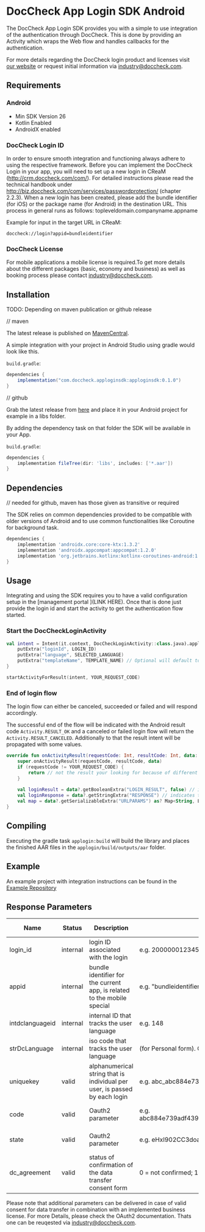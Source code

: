 DocCheck App Login SDK Android 
==============================

The DocCheck App Login SDK provides you with a simple to use integration of the authentication through DocCheck. 
This is done by providing an Activity which wraps the Web flow and handles callbacks for the authentication.

For more details regarding the DocCheck login product and licenses visit [our website](https://biz.doccheck.com/com/services/passwordprotection/) or request initial information via industry@doccheck.com.

## Requirements

### Android

- Min SDK Version 26
- Kotlin Enabled
- AndroidX enabled

### DocCheck Login ID
In order to ensure smooth integration and functioning always adhere to using the respective framework. Before you can implement the DocCheck Login in your app, you will need
to set up a new login in CReaM (http://crm.doccheck.com/com/). For detailed instructions please read the technical handbook under http://biz.doccheck.com/com/services/passwordprotection/ (chapter 2.2.3). When a new login has been created, please add the bundle identifier (for iOS) or the package name (for Android) in the destination URL. This process in general runs as follows: topleveldomain.companyname.appname 

Example for input in the target URL in CReaM: 
```shell
doccheck://login?appid=bundleidentifier
```
### DocCheck License
For mobile applications a mobile license is required.To get more details about the different packages (basic, economy and business) as well as booking process please contact industry@doccheck.com. 

Installation
------------

TODO: Depending on maven publication or github release

// maven

The latest release is published on [MavenCentral](https://mvnrepository.com/artifact/com.doccheck.apploginsdk/apploginsdk).

A simple integration with your project in Android Studio using gradle would look like this.

`build.gradle`:

```groovy
dependencies {
	implementation("com.doccheck.apploginsdk:apploginsdk:0.1.0")
}
```

// github

Grab the latest release from [here](https://github.com/ORGANISATION_PLACEHOLDER/REPOSITORY_PLACEHOLDER/releases) and place it in your Android project for example in a libs folder.

By adding the dependency task on that folder the SDK will be available in your App.

`build.gradle`:

```groovy
dependencies {
	implementation fileTree(dir: 'libs', includes: ['*.aar'])
}
```

Dependencies
------------
// needed for github, maven has those given as transitive or required

The SDK relies on common dependencies provided to be compatible with older versions of Android and to use common functionalities like Coroutine for background task. 

````groovy
dependencies {
    implementation 'androidx.core:core-ktx:1.3.2'
    implementation 'androidx.appcompat:appcompat:1.2.0'
    implementation 'org.jetbrains.kotlinx:kotlinx-coroutines-android:1.4.2'
}
````

Usage
-----

Integrating and using the SDK requires you to have a valid configuration setup in the [management portal ](LINK HERE). Once that is done just provide the login id and start the activity to get the authentication flow started.


### Start the DocCheckLoginActivity

````kotlin
val intent = Intent(it.context, DocCheckLoginActivity::class.java).apply {
    putExtra("loginId", LOGIN_ID)
    putExtra("language", SELECTED_LANGUAGE)
    putExtra("templateName", TEMPLATE_NAME) // Optional will default to s_mobile
}

startActivityForResult(intent, YOUR_REQUEST_CODE)
````

### End of login flow

The login flow can either be canceled, succeeded or failed and will respond accordingly. 

The successful end of the flow will be indicated with the Android result code `Activity.RESULT_OK` and a canceled or failed login flow will return the `Activity.RESULT_CANCELED`. Additionally to that the result intent will be propagated with some values. 

```kotlin
override fun onActivityResult(requestCode: Int, resultCode: Int, data: Intent?) {
    super.onActivityResult(requestCode, resultCode, data)
    if (requestCode != YOUR_REQUEST_CODE) {
        return // not the result your looking for because of different result code
    }
    
    val loginResult = data?.getBooleanExtra("LOGIN_RESULT", false) // indicates if the login flow was successful or not additionally to the result code
    val loginResponse = data?.getStringExtra("RESPONSE") // indicates the reason for ending the login flow. possible values: CANCEL, ERROR, SUCCEEDED
    val map = data?.getSerializableExtra("URLPARAMS") as? Map<String, List<String>?> // values provided by the authentication flow on success if available
}
```

Compiling
---------
Executing the gradle task `applogin:build` will build the library and places the finished AAR files in the `applogin/build/outputs/aar` folder.


## Example

An example project with integration instructions can be found in the [Example Repository](https://github.com/antwerpes/dc_app_login_sdk_android_example)



## Response Parameters


| Name           |Status   |Description                                                                | Value                                                               | License Type     |
|----------------|---------|---------------------------------------------------------------------------|---------------------------------------------------------------------|------------------|
|login_id        |internal |login ID associated with the login                                         |e.g. 200000012345                                                    |all               |
|appid           |internal |bundle identifier for the current app, is related to the mobile special    |e.g. "bundleidentifier"                                              |all   		    |
|intdclanguageid |internal |internal ID that tracks the user language                                  |e.g. 148                                                             |all               |
|strDcLanguage   |internal |iso code that tracks the user language                                     |(for Personal form). One of "de", "en"/"com", "fr", "nl", "it", "es".|all               |
|uniquekey       |valid    |alphanumerical string that is individual per user, is passed by each login |e.g. abc_abc884e739adf439ed521720acb5b232                            |economy + business|
|code            |valid    |Oauth2 parameter                                                           |e.g. abc884e739adf439ed521720acb5b232abc884e739adf439ed521720acb5b232|economy + business|
|state           |valid    |Oauth2 parameter                                                           |e.g. eHxI902CC3doao1                                                 |economy + business|
|dc_agreement    |valid    |status of confirmation of the data transfer consent form                   |0 = not confirmed; 1 = confirmed                                     |business          |

Please note that additional parameters can be delivered in case of valid consent for data transfer in combination with an implemented business license. For more Details, please check the OAuth2 documentation. Thats one can be reuqested via industry@doccheck.com. 

